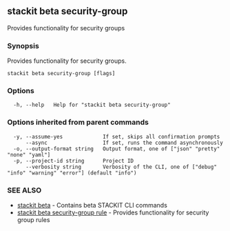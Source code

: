 ## stackit beta security-group

Provides functionality for security groups

### Synopsis

Provides functionality for security groups.

```
stackit beta security-group [flags]
```

### Options

```
  -h, --help   Help for "stackit beta security-group"
```

### Options inherited from parent commands

```
  -y, --assume-yes             If set, skips all confirmation prompts
      --async                  If set, runs the command asynchronously
  -o, --output-format string   Output format, one of ["json" "pretty" "none" "yaml"]
  -p, --project-id string      Project ID
      --verbosity string       Verbosity of the CLI, one of ["debug" "info" "warning" "error"] (default "info")
```

### SEE ALSO

* [stackit beta](./stackit_beta.md)	 - Contains beta STACKIT CLI commands
* [stackit beta security-group rule](./stackit_beta_security-group_rule.md)	 - Provides functionality for security group rules

